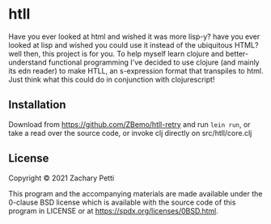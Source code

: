 # htll

Have you ever looked at html and wished it was more lisp-y? have you ever looked at lisp and wished you could use it instead of the ubiquitous HTML? well then, this project is for you. To help myself learn clojure and better-understand functional programming I've decided to use clojure (and mainly its edn reader) to make HTLL, an s-expression format that transpiles to html. Just think what this could do in conjunction with clojurescript! 

## Installation

Download from https://github.com/ZBemo/htll-retry and run ``lein run``, or take a read over the source code, or invoke clj directly on src/htll/core.clj

## License

Copyright © 2021 Zachary Petti

This program and the accompanying materials are made available under the 0-clause BSD license which is available with the source code of this program in LICENSE or at https://spdx.org/licenses/0BSD.html.
